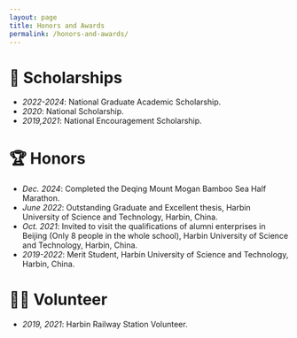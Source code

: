 ```yaml
---
layout: page
title: Honors and Awards
permalink: /honors-and-awards/
---
```


# 🏅 Scholarships
- *2022-2024*: National Graduate Academic Scholarship.
- *2020*: National Scholarship.
- *2019,2021*: National Encouragement Scholarship.


# 🏆 Honors
- *Dec. 2024*: Completed the Deqing Mount Mogan Bamboo Sea Half Marathon.
- *June 2022*: Outstanding Graduate and Excellent thesis, Harbin University of Science and Technology, Harbin, China.
- *Oct. 2021*: Invited to visit the qualifications of alumni enterprises in Beijing (Only 8 people in the whole school), Harbin University of Science and Technology, Harbin, China.
- *2019-2022*: Merit Student, Harbin University of Science and Technology, Harbin, China.

# 🦸‍♂️ Volunteer
- *2019, 2021*: Harbin Railway Station Volunteer.









